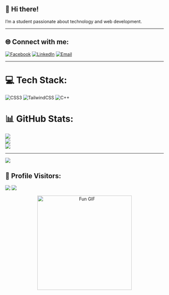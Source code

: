 ## 👋 Hi there!

I’m a student passionate about technology and web development.

---

## 🌐 Connect with me:
[![Facebook](https://img.shields.io/badge/Facebook-%231877F2.svg?logo=Facebook&logoColor=white)](https://facebook.com/BruhhHong) 
[![LinkedIn](https://img.shields.io/badge/LinkedIn-%230077B5.svg?logo=linkedin&logoColor=white)](https://linkedin.com/in/KongBunhong) 
[![Email](https://img.shields.io/badge/Email-D14836?logo=gmail&logoColor=white)](mailto:hongnacap2022@gmail.com)

---
# 💻 Tech Stack:
![CSS3](https://img.shields.io/badge/css3-%231572B6.svg?style=for-the-badge&logo=css3&logoColor=white) ![TailwindCSS](https://img.shields.io/badge/tailwindcss-%2338B2AC.svg?style=for-the-badge&logo=tailwind-css&logoColor=white) ![C++](https://img.shields.io/badge/c++-%2300599C.svg?style=for-the-badge&logo=c%2B%2B&logoColor=white)
# 📊 GitHub Stats:
![](https://github-readme-stats.vercel.app/api?username=Bunhong3&theme=dark&hide_border=false&include_all_commits=false&count_private=false)<br/>
![](https://nirzak-streak-stats.vercel.app/?user=Bunhong3&theme=dark&hide_border=false)<br/>
![](https://github-readme-stats.vercel.app/api/top-langs/?username=Bunhong3&theme=dark&hide_border=false&include_all_commits=false&count_private=false&layout=compact)

---
[![](https://visitcount.itsvg.in/api?id=Bunhong3&icon=0&color=0)](https://visitcount.itsvg.in)
## 🔢 Profile Visitors:
[![](https://visitcount.itsvg.in/api?id=Bunhong3&icon=0&color=0)](https://visitcount.itsvg.in)
![](https://komarev.com/ghpvc/?username=Bunhong3&color=green&style=for-the-badge)
<p align="center">
  <img src="https://i.pinimg.com/originals/bf/bc/21/bfbc21130efd482684e4f02991350817.gif" width="300" alt="Fun GIF" />
</p>

<!-- Proudly created with GPRM ( https://gprm.itsvg.in ) -->
